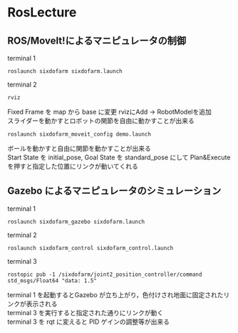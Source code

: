 # RosLecture

## ROS/MoveIt!によるマニピュレータの制御
terminal 1
```
roslaunch sixdofarm sixdofarm.launch
```
terminal 2
```
rviz
```
Fixed Frame を map から base に変更
rvizにAdd → RobotModelを追加  
スライダーを動かすとロボットの関節を自由に動かすことが出来る
  
```
roslaunch sixdofarm_moveit_config demo.launch
```
ボールを動かすと自由に関節を動かすことが出来る  
Start State を initial_pose, Goal State を standard_pose にして Plan&Execute を押すと指定した位置にリンクが動いてくれる
  
## Gazebo によるマニピュレータのシミュレーション
terminal 1
```
roslaunch sixdofarm_gazebo sixdofarm.launch
```
terminal 2
```
roslaunch sixdofarm_control sixdofarm_control.launch
```
terminal 3
```
rostopic pub -1 /sixdofarm/joint2_position_controller/command std_msgs/Float64 "data: 1.5"
```
terminal 1 を起動するとGazebo が立ち上がり，色付けされ地面に固定されたリンクが表示される  
terminal 3 を実行すると指定された通りにリンクが動く  
terminal 3 を rqt に変えると PID ゲインの調整等が出来る




